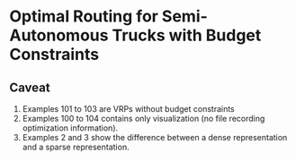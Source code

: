 
# Optimal Routing for Semi-Autonomous Trucks with Budget Constraints


## Caveat
1. Examples 101 to 103 are VRPs without budget constraints
2. Examples 100 to 104 contains only visualization (no file recording optimization information).
3. Examples 2 and 3 show the difference between a dense representation and a sparse representation.
